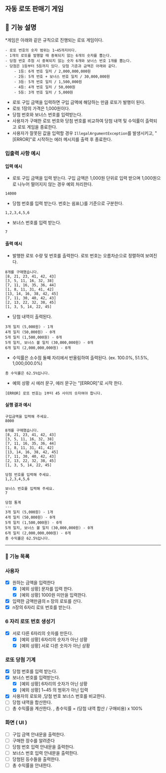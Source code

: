 ##  자동 로또 판매기 게임 


## 🚀 기능 설명

*게임은 아래와 같은 규칙으로 진행되는 로또 게임이다.

```
- 로또 번호의 숫자 범위는 1~45까지이다.
- 1개의 로또를 발행할 때 중복되지 않는 6개의 숫자를 뽑는다.
- 당첨 번호 추첨 시 중복되지 않는 숫자 6개와 보너스 번호 1개를 뽑는다.
- 당첨은 1등부터 5등까지 있다. 당첨 기준과 금액은 아래와 같다.
    - 1등: 6개 번호 일치 / 2,000,000,000원
    - 2등: 5개 번호 + 보너스 번호 일치 / 30,000,000원
    - 3등: 5개 번호 일치 / 1,500,000원
    - 4등: 4개 번호 일치 / 50,000원
    - 5등: 3개 번호 일치 / 5,000원
```

- 로또 구입 금액을 입력하면 구입 금액에 해당하는 만큼 로또가 발행이 된다.
- 로또 1장의 가격은 1,000원이다.
- 당첨 번호와 보너스 번호를 입력받는다.
- 사용자가 구매한 로또 번호와 당첨 번호를 비교하여 당첨 내역 및 수익률이 출력되고 로또 게임을 종료한다.
- 사용자가 잘못된 값을 입력할 경우 `IllegalArgumentException`를 발생시키고, "[ERROR]"로 시작하는 에러 메시지를 출력 후 종료한다.

### 입출력 사항 예시

#### 입력 예시

- 로또 구입 금액을 입력 받는다. 구입 금액은 1,000원 단위로 입력 받으며 1,000원으로 나누어 떨어지지 않는 경우 예외 처리한다.

```
14000
```

- 당첨 번호를 입력 받는다. 번호는 쉼표(,)를 기준으로 구분한다.

```
1,2,3,4,5,6
```

- 보너스 번호를 입력 받는다.

```
7
```

#### 출력 예시

- 발행한 로또 수량 및 번호를 출력한다. 로또 번호는 오름차순으로 정렬하여 보여진다.

```
8개를 구매했습니다.
[8, 21, 23, 41, 42, 43] 
[3, 5, 11, 16, 32, 38] 
[7, 11, 16, 35, 36, 44] 
[1, 8, 11, 31, 41, 42] 
[13, 14, 16, 38, 42, 45] 
[7, 11, 30, 40, 42, 43] 
[2, 13, 22, 32, 38, 45] 
[1, 3, 5, 14, 22, 45]
```

- 당첨 내역이 출력된다.

```
3개 일치 (5,000원) - 1개
4개 일치 (50,000원) - 0개
5개 일치 (1,500,000원) - 0개
5개 일치, 보너스 볼 일치 (30,000,000원) - 0개
6개 일치 (2,000,000,000원) - 0개
```

- 수익률은 소수점 둘째 자리에서 반올림하여 출력된다. (ex. 100.0%, 51.5%, 1,000,000.0%)

```
총 수익률은 62.5%입니다.
```

- 예외 상황 시 에러 문구, 에러 문구는 "[ERROR]"로 시작 한다.

```
[ERROR] 로또 번호는 1부터 45 사이의 숫자여야 합니다.
```

#### 실행 결과 예시

```
구입금액을 입력해 주세요.
8000

8개를 구매했습니다.
[8, 21, 23, 41, 42, 43] 
[3, 5, 11, 16, 32, 38] 
[7, 11, 16, 35, 36, 44] 
[1, 8, 11, 31, 41, 42] 
[13, 14, 16, 38, 42, 45] 
[7, 11, 30, 40, 42, 43] 
[2, 13, 22, 32, 38, 45] 
[1, 3, 5, 14, 22, 45]

당첨 번호를 입력해 주세요.
1,2,3,4,5,6

보너스 번호를 입력해 주세요.
7

당첨 통계
---
3개 일치 (5,000원) - 1개
4개 일치 (50,000원) - 0개
5개 일치 (1,500,000원) - 0개
5개 일치, 보너스 볼 일치 (30,000,000원) - 0개
6개 일치 (2,000,000,000원) - 0개
총 수익률은 62.5%입니다.
```

---
### 🚀 기능 목록

### 사용자  
- [x] 원하는 금액을 입력한다
  - [x] [예외 상황] 문자를 입력 한다.
  - [x] [예외 상황] 1000원 미만을 입력한다.
- [x] 입력한 금액만큼의 n 장의 로또를 산다.
- [x] n장의  6자리 로또 번호를 받는다. 

### 6 자리 로또 번호 생성기
- [x] 서로 다른 6자리의 숫자를 만든다.
  - [x] [예외 상황] 6자리의 숫자가 아닌 상황
  - [x] [예외 상황] 서로 다른 숫자가 아닌 상황 

### 로또 당첨 기계
- [x] 당첨 번호를 입력 받는다.
- [x] 보너스 번호를 입력받는다.
  - [x] [예외 상황] 6자리의 숫자가 아닌 상황
  - [x] [예외 상황] 1~45 의 범위가 아닌 입력
- [x] 사용자의 로또와 ,당첨 번호 보너스 번호를 비교한다.
- [ ] 당첨 내역을 합산한다.
- [ ] 총 수익률을 계산한다. , 총수익률 = (당첨 내역 합산 / 구매비용) x 100% 

### 화면 ( UI ) 
- [ ]  구입 금액 안내문을 출력한다.
- [ ]  구매한 장수를 알려준다
- [ ]  당첨 번호 입력 안내문을 출력한다.
- [ ]  보너스 번호 입력 안내문을 출력한다.
- [ ]  당첨된 등수들을 출력한다.
- [ ] 총 수익률을 안내한다.